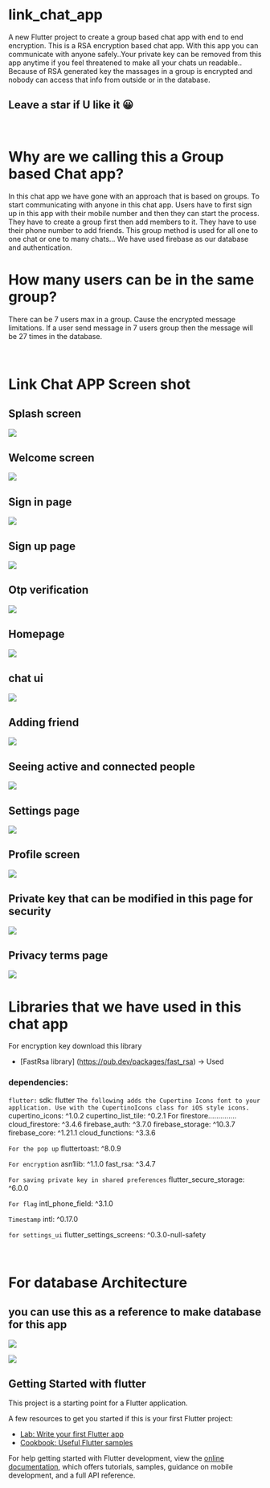 # link_chat_app

A new Flutter project to create a group based chat app with end to end encryption. This is a RSA encryption based chat app.
With this app you can communicate with anyone safely..Your private key can be removed from this app anytime if you feel threatened to make all your chats un readable..
Because of RSA generated key the massages in a group is encrypted and nobody can access that info from outside or in the database.

## Leave a star if U like it 😀
<br>

# Why are we calling this a Group based Chat app?

In this chat app we have gone with an approach that is based on groups. To start communicating with anyone in this chat app. Users have to first sign up in this app with their mobile number and then they can start the process.
They have to create a group first then add members to it. They have to use their phone number to add friends.
This group method is used for all one to one chat or one to many chats…
We have used firebase as our database and authentication.

# How many users can be in the same group?

There can be  7 users max in a group. Cause  the encrypted message limitations. If a user send message in 7 users group then the message will be 27 times in the database.

<br>

# Link Chat APP Screen shot 

## Splash screen
![](screenshots/1.png)
## Welcome screen
![](screenshots/2.png)
## Sign in page
![](screenshots/3.png)
## Sign up page
![](screenshots/4.png)
## Otp verification
![](screenshots/5.png)
## Homepage
![](screenshots/6.png)
## chat ui
![](screenshots/7.png)
## Adding friend
![](screenshots/8.png)
## Seeing active and connected people
![](screenshots/9.png)
## Settings page
![](screenshots/10.png)
## Profile screen
![](screenshots/11.png)
## Private key that can be modified in this page for security
![](screenshots/12.png)
## Privacy terms page
![](screenshots/13.png)
<br>

# Libraries that we have used in this chat app 

For encryption key download this library
- [FastRsa library] (https://pub.dev/packages/fast_rsa)  → Used


### dependencies:
``flutter:``
    sdk: flutter
``The following adds the Cupertino Icons font to your application.
Use with the CupertinoIcons class for iOS style icons.``
    cupertino_icons: ^1.0.2
    cupertino_list_tile: ^0.2.1
    For firestore…………..
    cloud_firestore: ^3.4.6
    firebase_auth: ^3.7.0
    firebase_storage: ^10.3.7
    firebase_core: ^1.21.1
    cloud_functions: ^3.3.6

``For the pop up``
    fluttertoast: ^8.0.9

``For encryption``
    asn1lib: ^1.1.0
    fast_rsa: ^3.4.7

``For saving private key in shared preferences``
    flutter_secure_storage: ^6.0.0

``For flag``
    intl_phone_field: ^3.1.0

``Timestamp``
    intl: ^0.17.0

``for settings_ui``
    flutter_settings_screens: ^0.3.0-null-safety

<br>

# For database Architecture 
## you can use this as a reference to make database for this app
![](screenshots/14.jpg)

![](screenshots/15.jpg)


## Getting Started with flutter

This project is a starting point for a Flutter application.

A few resources to get you started if this is your first Flutter project:

- [Lab: Write your first Flutter app](https://docs.flutter.dev/get-started/codelab)
- [Cookbook: Useful Flutter samples](https://docs.flutter.dev/cookbook)

For help getting started with Flutter development, view the
[online documentation](https://docs.flutter.dev/), which offers tutorials,
samples, guidance on mobile development, and a full API reference.



